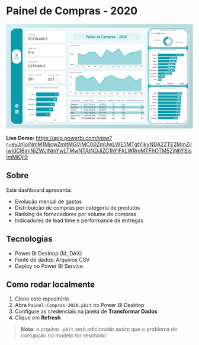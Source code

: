 # Painel de Compras - 2020

![Print do Dashboard](docs/painel-compras-2020.png)

**Live Demo:** https://app.powerbi.com/view?r=eyJrIjoiNmM1MjcwZmItMGViMC00ZmUwLWE5MTgtYjkyNDA2ZTE2MmZiIiwidCI6ImNjZWJlNmYwLTMwNTAtNDJiZC1hYjFkLWRmMTFhOTM5ZjNhYSIsImMiOjl9

## Sobre
Este dashboard apresenta:
- Evolução mensal de gastos
- Distribuição de compras por categoria de produtos
- Ranking de fornecedores por volume de compras
- Indicadores de lead time e performance de entregas 

## Tecnologias
- Power BI Desktop (M, DAX)
- Fonte de dados: Arquivos CSV
- Deploy no Power BI Service

## Como rodar localmente
1. Clone este repositório  
2. Abra `Painel-Compras-2020.pbit` no Power BI Desktop  
3. Configure as credenciais na janela de **Transformar Dados**  
4. Clique em **Refresh**

> **Nota:** o arquivo `.pbit` será adicionado assim que o problema de corrupção no modelo for resolvido.

